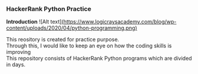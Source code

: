 ### HackerRank Python Practice
<b>Introduction</b>
![Alt text][(https://www.logicraysacademy.com/blog/wp-content/uploads/2020/04/python-programming.png)](https://e7.pngegg.com/pngimages/447/294/png-clipart-python-javascript-logo-clojure-python-logo-blue-angle-thumbnail.png)
<p>This reository is created for practice purpose.<br>Through this, I would like to keep an eye on how the coding skills is improving<br>This repository consists of HackerRank Python programs which are divided in days.</p>
